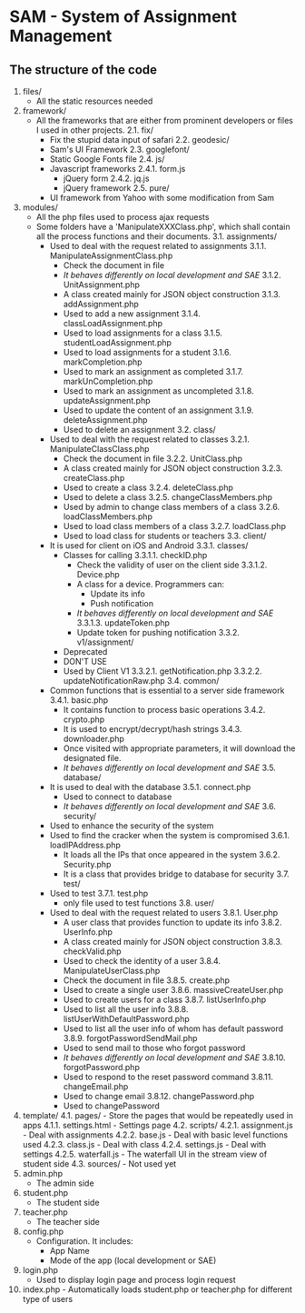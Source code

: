 SAM - System of Assignment Management
=====================================

The structure of the code
-------------------------
1.  files/
    - All the static resources needed
2.  framework/
    - All the frameworks that are either from prominent developers or files I used in other projects.
    2.1.  fix/
        - Fix the stupid data input of safari
    2.2.  geodesic/
        - Sam's UI Framework
    2.3.  googlefont/
        - Static Google Fonts file
    2.4.  js/
        - Javascript frameworks
        2.4.1.  form.js
            - jQuery form
        2.4.2.  jq.js
            - jQuery framework
    2.5.  pure/
        - UI framework from Yahoo with some modification from Sam
3.  modules/
    - All the php files used to process ajax requests
    - Some folders have a 'ManipulateXXXClass.php', which shall contain all the process functions and their documents.
    3.1.  assignments/
        - Used to deal with the request related to assignments
        3.1.1.  ManipulateAssignmentClass.php
            - Check the document in file
            - *It behaves differently on local development and SAE*
        3.1.2.  UnitAssignment.php
            - A class created mainly for JSON object construction
        3.1.3.  addAssignment.php
            - Used to add a new assignment
        3.1.4.  classLoadAssignment.php
            - Used to load assignments for a class
        3.1.5.  studentLoadAssignment.php
            - Used to load assignments for a student
        3.1.6.  markCompletion.php
            - Used to mark an assignment as completed
        3.1.7.  markUnCompletion.php
            - Used to mark an assignment as uncompleted
        3.1.8.  updateAssignment.php
            - Used to update the content of an assignment
        3.1.9.  deleteAssignment.php
            - Used to delete an assignment
    3.2.  class/
        - Used to deal with the request related to classes
        3.2.1.  ManipulateClassClass.php
            - Check the document in file
        3.2.2.  UnitClass.php
            - A class created mainly for JSON object construction
        3.2.3.  createClass.php
            - Used to create a class
        3.2.4.  deleteClass.php
            - Used to delete a class
        3.2.5.  changeClassMembers.php
            - Used by admin to change class members of a class
        3.2.6.  loadClassMembers.php
            - Used to load class members of a class
        3.2.7.  loadClass.php
            - Used to load class for students or teachers
    3.3.  client/
        - It is used for client on iOS and Android
        3.3.1.  classes/
            - Classes for calling
            3.3.1.1.  checkID.php
                - Check the validity of user on the client side
            3.3.1.2.  Device.php
                - A class for a device. Programmers can:
                    - Update its info
                    - Push notification
                - *It behaves differently on local development and SAE*
            3.3.1.3.  updateToken.php
                - Update token for pushing notification
        3.3.2.  v1/assignment/
            - Deprecated
            - DON'T USE
            - Used by Client V1
            3.3.2.1.  getNotification.php
            3.3.2.2.  updateNotificationRaw.php
    3.4.  common/
        - Common functions that is essential to a server side framework
        3.4.1.  basic.php
            - It contains function to process basic operations
        3.4.2.  crypto.php
            - It is used to encrypt/decrypt/hash strings
        3.4.3.  downloader.php
            - Once visited with appropriate parameters, it will download the designated file.
            - *It behaves differently on local development and SAE*
    3.5.  database/
        - It is used to deal with the database
        3.5.1.  connect.php
            - Used to connect to database
            - *It behaves differently on local development and SAE*
    3.6.  security/
        - Used to enhance the security of the system
        - Used to find the cracker when the system is compromised
        3.6.1.  loadIPAddress.php
            - It loads all the IPs that once appeared in the system
        3.6.2.  Security.php
            - It is a class that provides bridge to database for security
    3.7.  test/
        - Used to test
        3.7.1.  test.php
            - only file used to test functions
    3.8.  user/
        - Used to deal with the request related to users
        3.8.1.  User.php
            - A user class that provides function to update its info
        3.8.2.  UserInfo.php
            - A class created mainly for JSON object construction
        3.8.3.  checkValid.php
            - Used to check the identity of a user
        3.8.4.  ManipulateUserClass.php
            - Check the document in file
        3.8.5.  create.php
            - Used to create a single user
        3.8.6.  massiveCreateUser.php
            - Used to create users for a class
        3.8.7.  listUserInfo.php
            - Used to list all the user info
        3.8.8.  listUserWithDefaultPassword.php
            - Used to list all the user info of whom has default password
        3.8.9.  forgotPasswordSendMail.php
            - Used to send mail to those who forgot password
            - *It behaves differently on local development and SAE*
        3.8.10.  forgotPassword.php
            - Used to respond to the reset password command
        3.8.11.  changeEmail.php
            - Used to change email
        3.8.12.  changePassword.php
            - Used to changePassword
4.  template/
    4.1.  pages/
        - Store the pages that would be repeatedly used in apps
        4.1.1.  settings.html
            - Settings page
    4.2.  scripts/
        4.2.1.  assignment.js
            - Deal with assignments
        4.2.2.  base.js
            - Deal with basic level functions used
        4.2.3.  class.js
            - Deal with class
        4.2.4.  settings.js
            - Deal with settings
        4.2.5.  waterfall.js
            - The waterfall UI in the stream view of student side
    4.3.  sources/
        - Not used yet
5.  admin.php
    - The admin side
6.  student.php
    - The student side
7.  teacher.php
    - The teacher side
8.  config.php
    - Configuration. It includes:
        - App Name
        - Mode of the app (local development or SAE)
9.  login.php
    - Used to display login page and process login request
10.  index.php
    - Automatically loads student.php or teacher.php for different type of users


